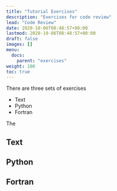 ```yaml
---
title: "Tutorial Exercises"
description: "Exercises for code review"
lead: "Code Review"
date: 2020-10-06T08:48:57+00:00
lastmod: 2020-10-06T08:48:57+00:00
draft: false
images: []
menu:
  docs:
    parent: "exercises"
weight: 100
toc: true
---
```


There are three sets of exercises

* Text 
* Python
* Fortran

The 

## Text


## Python


## Fortran 
